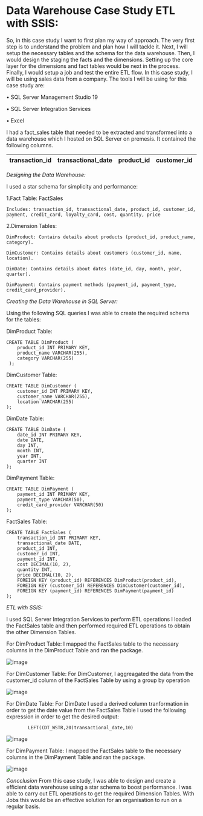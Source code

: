 # Data Warehouse Case Study ETL with SSIS:

So, in this case study I want to first plan my way of approach. The very first step is to understand the problem and plan how I will tackle it. Next, I will setup the necessary tables and the schema for the data warehouse. Then, I would design the staging the facts and the dimensions. Setting up the core layer for the dimensions and fact tables would be next in the process. Finally, I would setup a job and test the entire ETL flow. In this case study, I will be using sales data from a company. The tools I will be using for this case study are:

•	SQL Server Management Studio 19

•	SQL Server Integration Services

•	Excel

I had a fact_sales table that needed to be extracted and transformed into a data warehouse which I hosted on SQL Server on premesis. It contained the following columns.

| transaction_id | transactional_date | product_id | customer_id | payment | credit_card | loyalty_card	| cost | quantity | price |
| -------------- |:------------------:| ----------:| -----------:| -------:| -----------:| ------------:| ----:| --------:| -----:|


*Designing the Data Warehouse:*

I used a star schema for simplicity and performance:

1.Fact Table: FactSales

    Includes: transaction_id, transactional_date, product_id, customer_id, payment, credit_card, loyalty_card, cost, quantity, price
    
2.Dimension Tables:

    DimProduct: Contains details about products (product_id, product_name, category).
    
    DimCustomer: Contains details about customers (customer_id, name, location).
    
    DimDate: Contains details about dates (date_id, day, month, year, quarter).
   
    DimPayment: Contains payment methods (payment_id, payment_type, credit_card_provider).

*Creating the Data Warehouse in SQL Server:*

Using the following SQL queries I was able to create the required schema for the tables:

  DimProduct Table:
  
    CREATE TABLE DimProduct (
        product_id INT PRIMARY KEY,
        product_name VARCHAR(255),
        category VARCHAR(255)
     );
     
DimCustomer Table:
 
    CREATE TABLE DimCustomer (
        customer_id INT PRIMARY KEY,
        customer_name VARCHAR(255),
        location VARCHAR(255)
    );
    
DimDate Table:
   
    CREATE TABLE DimDate (
        date_id INT PRIMARY KEY,
        date DATE,
        day INT,
        month INT,
        year INT,
        quarter INT
    );
    
DimPayment Table:

    CREATE TABLE DimPayment (
        payment_id INT PRIMARY KEY,
        payment_type VARCHAR(50),
        credit_card_provider VARCHAR(50)
    );
    
FactSales Table:

    CREATE TABLE FactSales (
        transaction_id INT PRIMARY KEY,
        transactional_date DATE,
        product_id INT,
        customer_id INT,
        payment_id INT,
        cost DECIMAL(10, 2),
        quantity INT,
        price DECIMAL(10, 2),
        FOREIGN KEY (product_id) REFERENCES DimProduct(product_id),
        FOREIGN KEY (customer_id) REFERENCES DimCustomer(customer_id),
        FOREIGN KEY (payment_id) REFERENCES DimPayment(payment_id)
    );

*ETL with SSIS:*

I used SQL Server Integration Services to perform ETL operations I loaded the FactSales table and then performed required ETL operations to obtain the other Dimension Tables.

For DimProduct Table:
I mapped the FactSales table to the necessary columns in the DimProduct Table and ran the package.

![image](https://github.com/user-attachments/assets/bd645cc3-dc12-4a8d-bb9c-98b355b34626)

For DimCustomer Table:
For DimCustomer, I aggreagated the data from the customer_id column of the FactSales Table by using a group by operation

![image](https://github.com/user-attachments/assets/194e97bf-4755-4251-8939-63ebc15d0a39)

For DimDate Table:
For DimDate I used a derived column tranformation in order to get the date value from the FactSales Table
I used the following expression in order to get the desired output:
            
            LEFT((DT_WSTR,20)transactional_date,10)

![image](https://github.com/user-attachments/assets/fa1a77f6-e237-4454-bbe2-77d234d7efd7)

For DimPayment Table:
I mapped the FactSales table to the necessary columns in the DimPayment Table and ran the package.

![image](https://github.com/user-attachments/assets/c361b25d-f51a-4723-8583-8ebad3e4d6e0)


*Concclusion*
From this case study, I was able to design and create a efficient data warehouse using a star schema to boost performance. I was able to carry out ETL operations to get the required Dimension Tables. With Jobs this would be an effective solution for an organisation to run on a regular basis.




